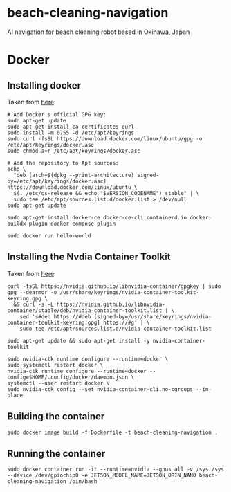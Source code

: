 # beach-cleaning-navigation
AI navigation for beach cleaning robot based in Okinawa, Japan

# Docker
## Installing docker
Taken from [here](https://docs.docker.com/engine/install/ubuntu/):
```
# Add Docker's official GPG key:
sudo apt-get update
sudo apt-get install ca-certificates curl
sudo install -m 0755 -d /etc/apt/keyrings
sudo curl -fsSL https://download.docker.com/linux/ubuntu/gpg -o /etc/apt/keyrings/docker.asc
sudo chmod a+r /etc/apt/keyrings/docker.asc

# Add the repository to Apt sources:
echo \
  "deb [arch=$(dpkg --print-architecture) signed-by=/etc/apt/keyrings/docker.asc] https://download.docker.com/linux/ubuntu \
  $(. /etc/os-release && echo "$VERSION_CODENAME") stable" | \
  sudo tee /etc/apt/sources.list.d/docker.list > /dev/null
sudo apt-get update
```
```
sudo apt-get install docker-ce docker-ce-cli containerd.io docker-buildx-plugin docker-compose-plugin
```
```
sudo docker run hello-world
```
## Installing the Nvdia Container Toolkit
Taken from [here](https://docs.nvidia.com/datacenter/cloud-native/container-toolkit/latest/install-guide.html):
```
curl -fsSL https://nvidia.github.io/libnvidia-container/gpgkey | sudo gpg --dearmor -o /usr/share/keyrings/nvidia-container-toolkit-keyring.gpg \
  && curl -s -L https://nvidia.github.io/libnvidia-container/stable/deb/nvidia-container-toolkit.list | \
    sed 's#deb https://#deb [signed-by=/usr/share/keyrings/nvidia-container-toolkit-keyring.gpg] https://#g' | \
    sudo tee /etc/apt/sources.list.d/nvidia-container-toolkit.list
```
```
sudo apt-get update && sudo apt-get install -y nvidia-container-toolkit
```
```
sudo nvidia-ctk runtime configure --runtime=docker \
sudo systemctl restart docker \
nvidia-ctk runtime configure --runtime=docker --config=$HOME/.config/docker/daemon.json \
systemctl --user restart docker \
sudo nvidia-ctk config --set nvidia-container-cli.no-cgroups --in-place
```
## Building the container
`sudo docker image build -f Dockerfile -t beach-cleaning-navigation .`
## Running the container
`sudo docker container run -it --runtime=nvidia --gpus all -v /sys:/sys --device /dev/gpiochip0 -e JETSON_MODEL_NAME=JETSON_ORIN_NANO beach-cleaning-navigation /bin/bash`
